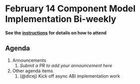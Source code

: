 # February 14 Component Model Implementation Bi-weekly

**See the [instructions](../README.md) for details on how to attend**

## Agenda
1. Announcements
    1. _Submit a PR to add your announcement here_
1. Other agenda items
    1. (@dicej) Kick off async ABI implementation work

